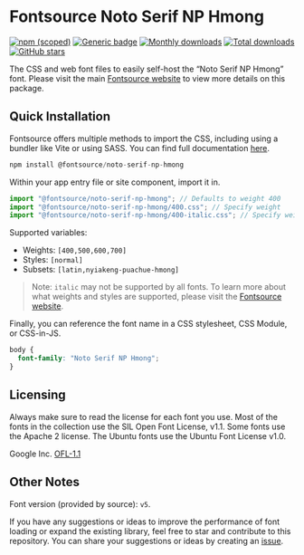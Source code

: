 # Fontsource Noto Serif NP Hmong

[![npm (scoped)](https://img.shields.io/npm/v/@fontsource/noto-serif-np-hmong?color=brightgreen)](https://www.npmjs.com/package/@fontsource/noto-serif-np-hmong) [![Generic badge](https://img.shields.io/badge/fontsource-passing-brightgreen)](https://github.com/fontsource/fontsource) [![Monthly downloads](https://badgen.net/npm/dm/@fontsource/noto-serif-np-hmong)](https://github.com/fontsource/fontsource) [![Total downloads](https://badgen.net/npm/dt/@fontsource/noto-serif-np-hmong)](https://github.com/fontsource/fontsource) [![GitHub stars](https://img.shields.io/github/stars/fontsource/fontsource.svg?style=social&label=Star)](https://github.com/fontsource/fontsource/stargazers)

The CSS and web font files to easily self-host the “Noto Serif NP Hmong” font. Please visit the main [Fontsource website](https://fontsource.org/fonts/noto-serif-np-hmong) to view more details on this package.

## Quick Installation

Fontsource offers multiple methods to import the CSS, including using a bundler like Vite or using SASS. You can find full documentation [here](https://fontsource.org/docs/getting-started/introduction).

```javascript
npm install @fontsource/noto-serif-np-hmong
```

Within your app entry file or site component, import it in.

```javascript
import "@fontsource/noto-serif-np-hmong"; // Defaults to weight 400
import "@fontsource/noto-serif-np-hmong/400.css"; // Specify weight
import "@fontsource/noto-serif-np-hmong/400-italic.css"; // Specify weight and style
```

Supported variables:
- Weights: `[400,500,600,700]`
- Styles: `[normal]`
- Subsets: `[latin,nyiakeng-puachue-hmong]`

> Note: `italic` may not be supported by all fonts. To learn more about what weights and styles are supported, please visit the [Fontsource website](https://fontsource.org/fonts/noto-serif-np-hmong).

Finally, you can reference the font name in a CSS stylesheet, CSS Module, or CSS-in-JS.

```css
body {
  font-family: "Noto Serif NP Hmong";
}
```

## Licensing
Always make sure to read the license for each font you use. Most of the fonts in the collection use the SIL Open Font License, v1.1. Some fonts use the Apache 2 license. The Ubuntu fonts use the Ubuntu Font License v1.0.

Google Inc.
[OFL-1.1](http://scripts.sil.org/OFL)

## Other Notes
Font version (provided by source): `v5`.

If you have any suggestions or ideas to improve the performance of font loading or expand the existing library, feel free to star and contribute to this repository. You can share your suggestions or ideas by creating an [issue](https://github.com/fontsource/fontsource/issues).